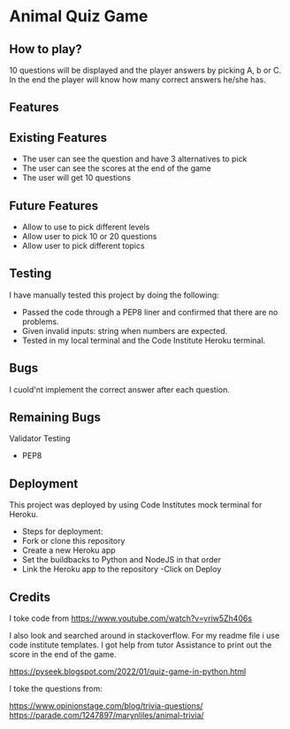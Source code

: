 # Animal Quiz Game 

## How to play? 

10 questions will be displayed and the player answers by picking A, b or C. 
In the end the player will know how many correct answers he/she has. 

## Features 

## Existing Features 

- The user can see the question and have 3 alternatives to pick 
- The user can see the scores at the end of the game
- The user will get 10 questions 

## Future Features 
- Allow to use to pick different levels
- Allow user to pick 10 or 20 questions 
- Allow user to pick different topics

## Testing 

I have manually tested this project by doing the following: 
 - Passed the code through a PEP8 liner and confirmed that there are no problems. 
 - Given invalid inputs: string when numbers are expected.
 - Tested in my local terminal and the Code Institute Heroku terminal. 


## Bugs
I cuold'nt implement the correct answer after each question. 


## Remaining Bugs 

Validator Testing 

- PEP8

## Deployment

This project was deployed by using Code Institutes mock terminal for Heroku.
- Steps for deployment: 
- Fork or clone this repository
- Create a new Heroku app 
- Set the buildbacks to Python and NodeJS in that order 
- Link the Heroku app to the repository 
-Click on Deploy

## Credits 

I toke code from 
https://www.youtube.com/watch?v=yriw5Zh406s

I also look and searched around in stackoverflow.
For my readme file i use code institute templates.
I got help from tutor Assistance to print out the score in the end of the game. 
 

https://pyseek.blogspot.com/2022/01/quiz-game-in-python.html

I toke the questions from: 

https://www.opinionstage.com/blog/trivia-questions/
https://parade.com/1247897/marynliles/animal-trivia/

